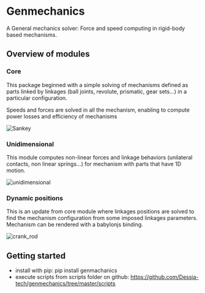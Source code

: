 # Genmechanics

A General mechanics solver: Force and speed computing in rigid-body based mechanisms.

## Overview of modules

### Core 
This package beginned with a simple solving of mechanisms defined as parts linked by linkages (ball joints, revolute, prismatic, gear sets...) in a particular configuration. 

Speeds and forces are solved in all the mechanism, enabling to compute power losses and efficiency of mechanisms

![Sankey](https://github.com/Dessia-tech/genmechanics/tree/master/doc/source/images/sankey.png "Sankey diagram of simple gearbox")

### Unidimensional
This module computes non-linear forces and linkage behaviors (unilateral contacts, non linear springs...) for mechanism with parts that have 1D motion.

![unidimensional](https://github.com/Dessia-tech/genmechanics/tree/master/doc/source/images/unidimensional_ballbearings.png "Unidimensional model of two bearings in contact with transmitted loads between them")

### Dynamic positions
This is an update from core module where linkages positions are solved to find the mechanism configuration from some imposed linkages parameters.
Mechanism can be rendered with a babylonjs binding.

![crank_rod](https://github.com/Dessia-tech/genmechanics/tree/master/doc/source/images/crank_rod.png "Crank rod mechanism rendered in babylonjs")


## Getting started
- install with pip: pip install genmachanics
- execute scripts from scripts folder on github: https://github.com/Dessia-tech/genmechanics/tree/master/scripts


